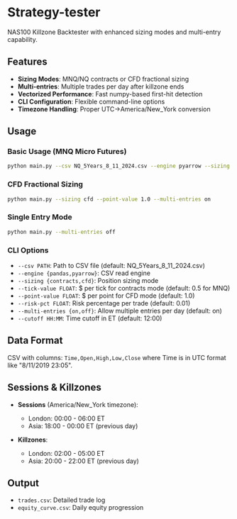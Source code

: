 # Strategy-tester

NAS100 Killzone Backtester with enhanced sizing modes and multi-entry capability.

## Features

- **Sizing Modes**: MNQ/NQ contracts or CFD fractional sizing
- **Multi-entries**: Multiple trades per day after killzone ends
- **Vectorized Performance**: Fast numpy-based first-hit detection
- **CLI Configuration**: Flexible command-line options
- **Timezone Handling**: Proper UTC→America/New_York conversion

## Usage

### Basic Usage (MNQ Micro Futures)
```bash
python main.py --csv NQ_5Years_8_11_2024.csv --engine pyarrow --sizing contracts --risk-pct 0.01 --multi-entries on
```

### CFD Fractional Sizing
```bash
python main.py --sizing cfd --point-value 1.0 --multi-entries on
```

### Single Entry Mode
```bash
python main.py --multi-entries off
```

### CLI Options

- `--csv PATH`: Path to CSV file (default: NQ_5Years_8_11_2024.csv)
- `--engine {pandas,pyarrow}`: CSV read engine
- `--sizing {contracts,cfd}`: Position sizing mode
- `--tick-value FLOAT`: $ per tick for contracts mode (default: 0.5 for MNQ)
- `--point-value FLOAT`: $ per point for CFD mode (default: 1.0)
- `--risk-pct FLOAT`: Risk percentage per trade (default: 0.01)
- `--multi-entries {on,off}`: Allow multiple entries per day (default: on)
- `--cutoff HH:MM`: Time cutoff in ET (default: 12:00)

## Data Format

CSV with columns: `Time,Open,High,Low,Close` where Time is in UTC format like "8/11/2019 23:05".

## Sessions & Killzones

- **Sessions** (America/New_York timezone):
  - London: 00:00 - 06:00 ET
  - Asia: 18:00 - 00:00 ET (previous day)

- **Killzones**:
  - London: 02:00 - 05:00 ET
  - Asia: 20:00 - 22:00 ET (previous day)

## Output

- `trades.csv`: Detailed trade log
- `equity_curve.csv`: Daily equity progression
